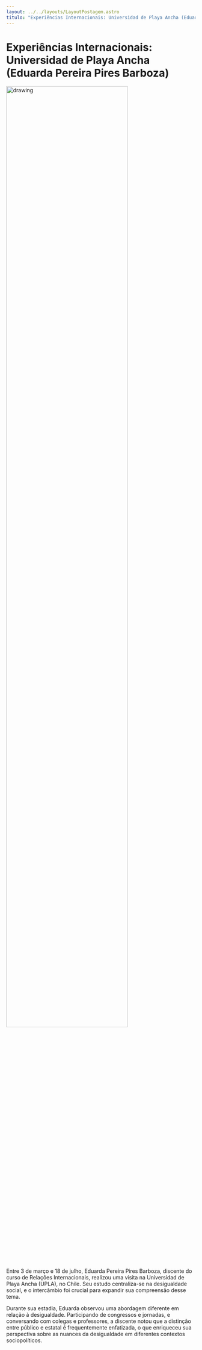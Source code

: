 ```yaml
--- 
layout: ../../layouts/LayoutPostagem.astro
titulo: "Experiências Internacionais: Universidad de Playa Ancha (Eduarda Pereira Pires Barboza)"
---
```


# Experiências Internacionais: Universidad de Playa Ancha (Eduarda Pereira Pires Barboza)

<div class="row h-100">
    <div class="col-12 col-xl-5 text-center gy-3">
        <img src="https://i.imgur.com/e8t7XDC.jpeg" alt="drawing" class="img-fluid" style="height: 80%"/>
    </div>
<div class="col-12 col-xl-7 gy-3">
<p class="texto">Entre 3 de março e 18 de julho, Eduarda Pereira Pires Barboza, discente do curso de Relações Internacionais, realizou uma visita na Universidad de Playa Ancha (UPLA), no Chile. Seu estudo centraliza-se na desigualdade social, e o intercâmbio foi crucial para expandir sua compreensão desse tema.</p>

<p class="texto">Durante sua estadia, Eduarda observou uma abordagem diferente em relação à desigualdade. Participando de congressos e jornadas, e conversando com colegas e professores, a discente notou que a distinção entre público e estatal é frequentemente enfatizada, o que enriqueceu sua perspectiva sobre as nuances da desigualdade em diferentes contextos sociopolíticos.</p>
</div>
</div>